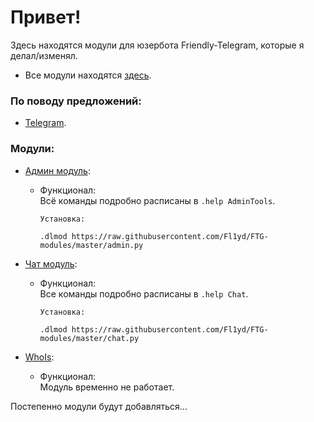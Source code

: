 # Привет! 
Здесь находятся модули для юзербота Friendly-Telegram, которые я делал/изменял. 

 - Все модули находятся [здесь](https://t.me/ftgmodulesbyfl1yd).  



### По поводу предложений:
 - [Telegram](https://t.me/Fl1yd). 
 
 
 
### Модули:
- [Админ модуль](https://github.com/Fl1yd/FTG-modules/blob/master/admin.py):  
	- Функционал:  
		Всё команды подробно расписаны в `.help AdminTools`.  

		```
		Установка:

		.dlmod https://raw.githubusercontent.com/Fl1yd/FTG-modules/master/admin.py
		```
  

- [Чат модуль](https://github.com/Fl1yd/FTG-modules/blob/master/chat.py):  
	- Функционал:  
		Все команды подробно расписаны в `.help Chat`.  

		```
		Установка:

		.dlmod https://raw.githubusercontent.com/Fl1yd/FTG-modules/master/chat.py
		```
  

- [WhoIs](https://github.com/Fl1yd/FTG-modules/blob/master/don%60t_work.py):  
	- Функционал:  
		Модуль временно не работает.  

Постепенно модули будут добавляться...
